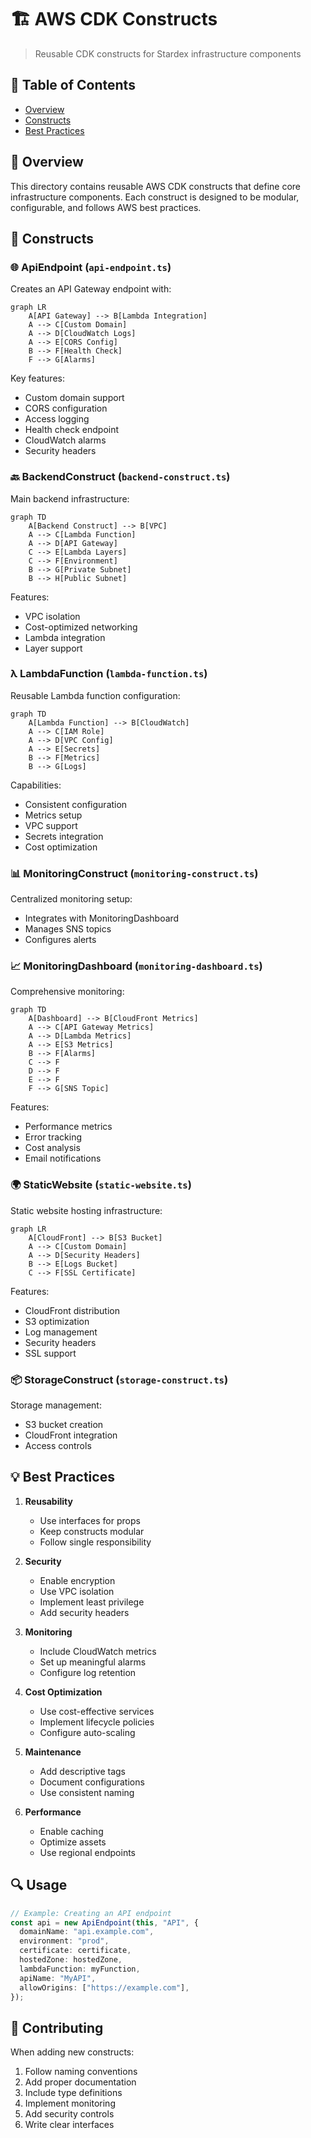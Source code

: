 # 🏗️ AWS CDK Constructs

> Reusable CDK constructs for Stardex infrastructure components

## 📑 Table of Contents

- [Overview](#-overview)
- [Constructs](#-constructs)
- [Best Practices](#-best-practices)

## 🎯 Overview

This directory contains reusable AWS CDK constructs that define core infrastructure components. Each construct is designed to be modular, configurable, and follows AWS best practices.

## 🔧 Constructs

### 🌐 ApiEndpoint (`api-endpoint.ts`)

Creates an API Gateway endpoint with:

```mermaid
graph LR
    A[API Gateway] --> B[Lambda Integration]
    A --> C[Custom Domain]
    A --> D[CloudWatch Logs]
    A --> E[CORS Config]
    B --> F[Health Check]
    F --> G[Alarms]
```

Key features:

- Custom domain support
- CORS configuration
- Access logging
- Health check endpoint
- CloudWatch alarms
- Security headers

### 🔙 BackendConstruct (`backend-construct.ts`)

Main backend infrastructure:

```mermaid
graph TD
    A[Backend Construct] --> B[VPC]
    A --> C[Lambda Function]
    A --> D[API Gateway]
    C --> E[Lambda Layers]
    C --> F[Environment]
    B --> G[Private Subnet]
    B --> H[Public Subnet]
```

Features:

- VPC isolation
- Cost-optimized networking
- Lambda integration
- Layer support

### λ LambdaFunction (`lambda-function.ts`)

Reusable Lambda function configuration:

```mermaid
graph TD
    A[Lambda Function] --> B[CloudWatch]
    A --> C[IAM Role]
    A --> D[VPC Config]
    A --> E[Secrets]
    B --> F[Metrics]
    B --> G[Logs]
```

Capabilities:

- Consistent configuration
- Metrics setup
- VPC support
- Secrets integration
- Cost optimization

### 📊 MonitoringConstruct (`monitoring-construct.ts`)

Centralized monitoring setup:

- Integrates with MonitoringDashboard
- Manages SNS topics
- Configures alerts

### 📈 MonitoringDashboard (`monitoring-dashboard.ts`)

Comprehensive monitoring:

```mermaid
graph TD
    A[Dashboard] --> B[CloudFront Metrics]
    A --> C[API Gateway Metrics]
    A --> D[Lambda Metrics]
    A --> E[S3 Metrics]
    B --> F[Alarms]
    C --> F
    D --> F
    E --> F
    F --> G[SNS Topic]
```

Features:

- Performance metrics
- Error tracking
- Cost analysis
- Email notifications

### 🌍 StaticWebsite (`static-website.ts`)

Static website hosting infrastructure:

```mermaid
graph LR
    A[CloudFront] --> B[S3 Bucket]
    A --> C[Custom Domain]
    A --> D[Security Headers]
    B --> E[Logs Bucket]
    C --> F[SSL Certificate]
```

Features:

- CloudFront distribution
- S3 optimization
- Log management
- Security headers
- SSL support

### 📦 StorageConstruct (`storage-construct.ts`)

Storage management:

- S3 bucket creation
- CloudFront integration
- Access controls

## 💡 Best Practices

1. **Reusability**

   - Use interfaces for props
   - Keep constructs modular
   - Follow single responsibility

2. **Security**

   - Enable encryption
   - Use VPC isolation
   - Implement least privilege
   - Add security headers

3. **Monitoring**

   - Include CloudWatch metrics
   - Set up meaningful alarms
   - Configure log retention

4. **Cost Optimization**

   - Use cost-effective services
   - Implement lifecycle policies
   - Configure auto-scaling

5. **Maintenance**

   - Add descriptive tags
   - Document configurations
   - Use consistent naming

6. **Performance**
   - Enable caching
   - Optimize assets
   - Use regional endpoints

## 🔍 Usage

```typescript
// Example: Creating an API endpoint
const api = new ApiEndpoint(this, "API", {
  domainName: "api.example.com",
  environment: "prod",
  certificate: certificate,
  hostedZone: hostedZone,
  lambdaFunction: myFunction,
  apiName: "MyAPI",
  allowOrigins: ["https://example.com"],
});
```

## 📝 Contributing

When adding new constructs:

1. Follow naming conventions
2. Add proper documentation
3. Include type definitions
4. Implement monitoring
5. Add security controls
6. Write clear interfaces

